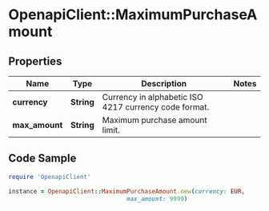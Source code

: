 # OpenapiClient::MaximumPurchaseAmount

## Properties

Name | Type | Description | Notes
------------ | ------------- | ------------- | -------------
**currency** | **String** | Currency in alphabetic ISO 4217 currency code format. | 
**max_amount** | **String** | Maximum purchase amount limit. | 

## Code Sample

```ruby
require 'OpenapiClient'

instance = OpenapiClient::MaximumPurchaseAmount.new(currency: EUR,
                                 max_amount: 9999)
```


